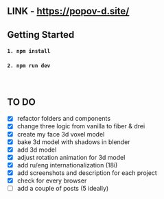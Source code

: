 ## LINK - https://popov-d.site/

## Getting Started

#### `1. npm install`

#### `2. npm run dev`

<br>

## TO DO

- [x] refactor folders and components
- [x] change three logic from vanilla to fiber & drei
- [x] create my face 3d voxel model
- [x] bake 3d model with shadows in blender
- [x] add 3d model
- [x] adjust rotation animation for 3d model
- [x] add ru/eng internationalization (18i)
- [x] add screenshots and description for each project
- [x] check for every browser
- [ ] add a couple of posts (5 ideally)
